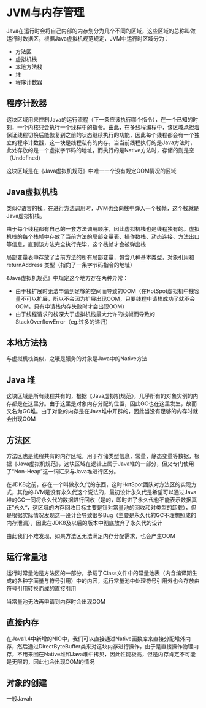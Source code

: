 # JVM与内存管理

Java在运行时会将自己内部的内存划分为几个不同的区域，这些区域的总称叫做运行时数据区，根据Java虚拟机规范规定，JVM中运行时区域分为：

- 方法区
- 虚拟机栈
- 本地方法栈
- 堆
- 程序计数器

## 程序计数器

这块区域用来控制Java的运行流程（下一条应该执行哪个指令），在一个已知的时刻，一个内核只会执行一个线程中的指令。由此，在多线程编程中，该区域承担着保证线程切换后能恢复到之前的状态继续执行的功能，因此每个线程都会有一个独立的程序计数器，这一块是线程私有的内存。当当前线程执行的是Java方法时，此处存放的是一个虚拟字节码的地址，而执行的是Native方法时，存储的则是空（Undefined）

这块区域是在《Java虚拟机规范》中唯一一个没有规定OOM情况的区域

## Java虚拟机栈

类似C语言的栈，在进行方法调用时，JVM也会向栈中弹入一个栈帧，这个栈就是Java虚拟机栈。

由于每个线程都有自己的一套方法调用顺序，因此虚拟机栈也是线程独有的。虚拟机栈的每个栈帧中存放了当前方法的局部变量表、操作数栈、动态连接、方法出口等信息，直到该方法完全执行完毕，这个栈帧才会被弹出栈

局部变量表中存放了当前方法的所有局部变量，包含八种基本类型，对象引用和returnAddress
类型（指向了一条字节码指令的地址）

《Java虚拟机规范》中规定这个地方存在两种异常：

- 由于栈扩展时无法申请到足够的空间而导致的OOM（在HotSpot虚拟机中栈容量不可以扩展，所以不会因为扩展出现OOM，只要线程申请栈成功了就不会OOM，只有申请栈内存失败时才会出现OOM）
- 由于线程请求的栈深大于虚拟机栈最大允许的栈帧而导致的StackOverflowError（eg.过多的递归）

## 本地方法栈

与虚拟机栈类似，之哦是服务的对象是Java中的Native方法

## Java 堆

这块区域是所有线程共有的，根据《Java虚拟机规范》，几乎所有的对象实例的内存都是在这里分。由于这里是对象内存分配的位置，因此GC也在这里发生，故而又名为GC堆。由于对象的内存是在Java堆中开辟的，因此当没有足够的内存时就会出现OOM

## 方法区

方法区也是线程共有的内存区域，用于存储类型信息，常量，静态变量等数据，根据《Java虚拟机规范》，这块区域在逻辑上属于Java堆的一部分，但又专门使用了“Non-Heap”这一词汇来与Java堆进行区分。

在JDK8之前，存在一个叫做永久代的东西，这时HotSpot团队对方法区的实现方式，其他的JVM是没有永久代这个说法的，最初设计永久代是希望可以通过Java堆的GC一同将永久代的数据进行回收（是的，即时进了永久代也不能表示数据真正”永久“，这区域的内存回收目标主要是针对常量池的回收和对类型的卸载），但是根据实际情况发现这一设计会导致很多Bug（主要是永久代的GC不理想照成的内存泄漏），因此在JDK8及以后的版本中彻底放弃了永久代的设计

由此我们不难发现，如果方法区无法满足内存分配需求，也会产生OOM

## 运行常量池

运行时常量池是方法区的一部分，承载了Class文件中的常量池表（内含编译期生成的各种字面量与符号引用）中的内容，运行常量池中处理符号引用外也会存放由符号引用转换而成的直接引用

当常量池无法再申请到内存时会出现OOM

## 直接内存

在Java1.4中新增的NIO中，我们可以直接通过Native函数库来直接分配堆外内存，然后通过DirectByteBuffer类来对这块内存进行操作，由于是直接操作物理内存，不用来回在Native堆和Java堆中拷贝，因此性能极高，但是内存肯定不可能是无限的，因此也会出现OOM的情况

## 对象的创建

一般Javah